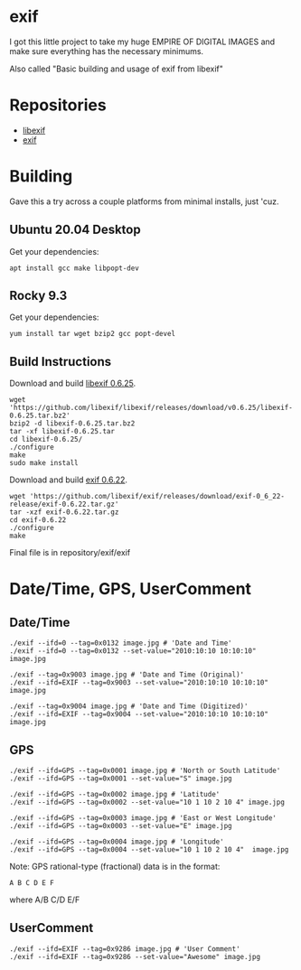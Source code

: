 # exif
I got this little project to take my huge EMPIRE OF DIGITAL IMAGES and make sure everything has the necessary minimums.

Also called "Basic building and usage of exif from libexif"

# Repositories
- [libexif](https://github.com/libexif/libexif)
- [exif](https://github.com/libexif/exif)

# Building
Gave this a try across a couple platforms from minimal installs, just 'cuz.

## Ubuntu 20.04 Desktop
Get your dependencies:
```
apt install gcc make libpopt-dev
```
## Rocky 9.3
Get your dependencies:
```
yum install tar wget bzip2 gcc popt-devel
```

## Build Instructions
Download and build [libexif 0.6.25](https://github.com/libexif/libexif/releases/tag/v0.6.25).
```
wget 'https://github.com/libexif/libexif/releases/download/v0.6.25/libexif-0.6.25.tar.bz2'
bzip2 -d libexif-0.6.25.tar.bz2
tar -xf libexif-0.6.25.tar
cd libexif-0.6.25/
./configure
make
sudo make install
```

Download and build [exif 0.6.22](https://github.com/libexif/exif/releases/tag/exif-0_6_22-release).
```
wget 'https://github.com/libexif/exif/releases/download/exif-0_6_22-release/exif-0.6.22.tar.gz'
tar -xzf exif-0.6.22.tar.gz
cd exif-0.6.22
./configure
make
```
Final file is in repository/exif/exif

# Date/Time, GPS, UserComment

## Date/Time
```
./exif --ifd=0 --tag=0x0132 image.jpg # 'Date and Time'
./exif --ifd=0 --tag=0x0132 --set-value="2010:10:10 10:10:10" image.jpg

./exif --tag=0x9003 image.jpg # 'Date and Time (Original)'
./exif --ifd=EXIF --tag=0x9003 --set-value="2010:10:10 10:10:10" image.jpg

./exif --tag=0x9004 image.jpg # 'Date and Time (Digitized)'
./exif --ifd=EXIF --tag=0x9004 --set-value="2010:10:10 10:10:10" image.jpg
```

## GPS
```
./exif --ifd=GPS --tag=0x0001 image.jpg # 'North or South Latitude'
./exif --ifd=GPS --tag=0x0001 --set-value="S" image.jpg

./exif --ifd=GPS --tag=0x0002 image.jpg # 'Latitude'
./exif --ifd=GPS --tag=0x0002 --set-value="10 1 10 2 10 4" image.jpg

./exif --ifd=GPS --tag=0x0003 image.jpg # 'East or West Longitude'
./exif --ifd=GPS --tag=0x0003 --set-value="E" image.jpg

./exif --ifd=GPS --tag=0x0004 image.jpg # 'Longitude'
./exif --ifd=GPS --tag=0x0004 --set-value="10 1 10 2 10 4"  image.jpg
```
Note: GPS rational-type (fractional) data is in the format:
```
A B C D E F
```
where A/B C/D E/F

## UserComment
```
./exif --ifd=EXIF --tag=0x9286 image.jpg # 'User Comment'
./exif --ifd=EXIF --tag=0x9286 --set-value="Awesome" image.jpg
```
